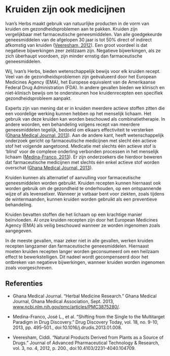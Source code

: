 # Kruiden zijn ook medicijnen

Ivan’s Herbs maakt gebruik van natuurlijke producten in de vorm van kruiden om gezondheidsproblemen aan te pakken. Kruiden zijn vergelijkbaar met farmaceutische geneesmiddelen. Van alle goedgekeurde geneesmiddelen van de afgelopen 30 jaar is tot 50% direct of indirect afkomstig van kruiden ([Veeresham, 2012]). Een groot voordeel is dat negatieve bijwerkingen zeer zeldzaam zijn. Negatieve bijwerkingen, als ze zich überhaupt voordoen, zijn minder ernstig dan farmaceutische geneesmiddelen.

Wij, Ivan’s Herbs, bieden wetenschappelijk bewijs voor elk kruiden recept. Veel van de gezondheidsproblemen zijn geëvalueerd door het European Medicines Agency (EMA), het Europese equivalent van de Amerikaanse Federal Drug Administration (FDA). In andere gevallen bieden we klinisch en niet-klinisch bewijs om te ondersteunen hoe kruidenrecepten een specifiek gezondheidsprobleem aanpakt. 

Experts zijn van mening dat er in kruiden meerdere actieve stoffen zitten die een voordelige werking kunnen hebben op het menselijk lichaam. Het gebruik van deze kruiden kan worden beschouwd als combinatietherapie. In andere woorden, een behandeling volgens recept van meerdere geneesmiddelen tegelijk, bedoeld om elkaars effectiviteit te versterken ([Ghana Medical Journal, 2013]). Aan de andere kant, heeft wetenschappelijk onderzoek gericht op farmaceutische medicijnen met slecht één actieve stof het volgende aangetoond. Medicatie met slechts één actieve stof is ‘blind’ voor de complexe onderling verbonden processen in het menselijk lichaam ([Medina-Franco, 2013]). Er zijn onderzoekers die hierdoor beweren dat farmaceutische medicijnen met slechts één enkel actieve stof worden overschat ([Ghana Medical Journal, 2013]). 

Kruiden kunnen als alternatief of aanvulling voor farmaceutische geneesmiddelen worden gebruikt. Kruiden recepten kunnen hiernaast ook worden gebruik om de gezondheid te onderhouden, op een ontspannende wijze of als levenselixer. Wanneer je vatbaar bent voor ziekten, zoals tijdens de wintermaanden, kunnen kruiden worden gebruikt als een preventieve behandeling. 

Kruiden bevatten stoffen die het lichaam op een krachtige manier beïnvloeden. Al onze kruiden recepten zijn door het European Medicines Agency (EMA) als veilig beschouwd wanneer ze worden ingenomen zoals aangegeven. 

In de meeste gevallen, maar zeker niet in alle gevallen, werken kruiden recepten langzamer dan farmaceutische geneesmiddelen. Hiernaast moeten kruiden recepten langer worden geconsumeerd om een heilzaam effect te bewerkstelligen. Dit nadeel wordt gecompenseerd door het ontbreken van negatieve bijwerkingen, wanneer kruiden worden ingenomen zoals voorgeschreven. 

## Referenties

- Ghana Medical Journal. “Herbal Medicine Research.” Ghana Medical Journal, Ghana Medical Association, Sept. 2013, www.ncbi.nlm.nih.gov/pmc/articles/PMC3875280/.

- Medina-Franco, José L., et al. “Shifting from the Single to the Multitarget Paradigm in Drug Discovery.” Drug Discovery Today, vol. 18, no. 9-10, 2013, pp. 495–501., doi:10.1016/j.drudis.2013.01.008.

- Veeresham, Ciddi. “Natural Products Derived from Plants as a Source of Drugs.” Journal of Advanced Pharmaceutical Technology &amp; Research, vol. 3, no. 4, 2012, p. 200., doi:10.4103/2231-4040.104709.

[Ghana Medical Journal, 2013]: https://www.ncbi.nlm.nih.gov/pmc/articles/PMC3875280/
[Medina-Franco, 2013]: https://www.ncbi.nlm.nih.gov/pmc/articles/PMC3642214/
[Veeresham, 2012]: https://www.ncbi.nlm.nih.gov/pmc/articles/PMC3560124/




